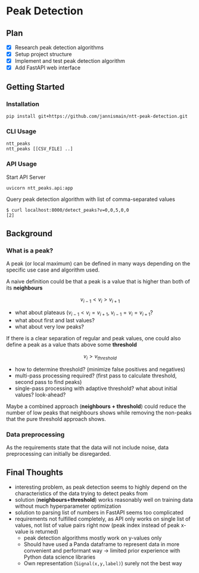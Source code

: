 # Peak Detection

## Plan

- [x] Research peak detection algorithms
- [x] Setup project structure
- [x] Implement and test peak detection algorithm
- [x] Add FastAPI web interface

## Getting Started

### Installation

    pip install git+https://github.com/jannismain/ntt-peak-detection.git

### CLI Usage

    ntt_peaks
    ntt_peaks [[CSV_FILE] ..]

### API Usage

Start API Server

    uvicorn ntt_peaks.api:app

Query peak detection algorithm with list of comma-separated values

    $ curl localhost:8000/detect_peaks?v=0,0,5,0,0
    [2]

## Background

### What is a peak?

A peak (or local maximum) can be defined in many ways depending on the specific use case and algorithm used.

A naive definition could be that a peak is a value that is higher than both of its **neighbours**

$$ v_{i-1} < v_{i} > v_{i+1} $$

- what about plateaus ($v_{i-1} < v_{i} = v_{i+1}$, $v_{i-1} = v_{i} = v_{i+1}$?
- what about first and last values?
- what about very low peaks?

If there is a clear separation of regular and peak values, one could also define a peak as a value thats above some **threshold**

$$ v_{i} > v_{threshold} $$

- how to determine threshold? (minimize false positives and negatives)
- multi-pass processing required? (first pass to calculate threshold, second pass to find peaks)
- single-pass processing with adaptive threshold? what about initial values? look-ahead?

Maybe a combined approach (**neighbours + threshold**) could reduce the number of low peaks that neighbours shows while removing the non-peaks that the pure threshold approach shows.

### Data preprocessing

As the requirements state that the data will not include noise, data preprocessing can initially be disregarded.

## Final Thoughts

- interesting problem, as peak detection seems to highly depend on the characteristics of the data trying to detect peaks from
- solution (**neighbours+threshold**) works reasonably well on training data without much hyperparameter optimization
- solution to parsing list of numbers in FastAPI seems too complicated
- requirements not fulfilled completely, as API only works on single list of values, not list of value pairs right now (peak index instead of peak x-value is returned)
  - peak detection algorithms mostly work on y-values only
  - Should have used a Panda dataframe to represent data in more convenient and performant way -> limited prior experience with Python data science libraries
  - Own representation (`Signal(x,y,label)`) surely not the best way
